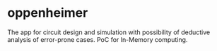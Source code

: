 # oppenheimer
The app for circuit design and simulation with possibility of deductive analysis of error-prone cases. PoC for In-Memory computing.
